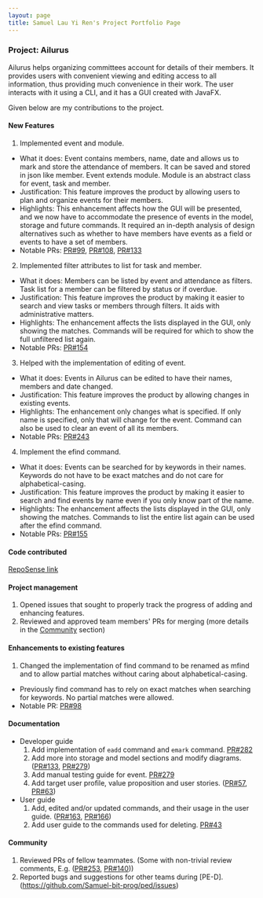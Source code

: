 ```yaml
---
layout: page
title: Samuel Lau Yi Ren's Project Portfolio Page
---
```


### Project: Ailurus

Ailurus helps organizing committees account for details of their members. 
It provides users with convenient viewing and editing access to all information, thus providing much convenience in their work.
The user interacts with it using a CLI, and it has a GUI created with JavaFX.

Given below are my contributions to the project.

#### New Features
1. Implemented event and module.
  * What it does: Event contains members, name, date and allows us to mark and store the attendance of members. It can be saved and stored in json like member.
    Event extends module. Module is an abstract class for event, task and member.
  * Justification: This feature improves the product by allowing users to plan and organize events for their members.
  * Highlights: This enhancement affects how the GUI will be presented, and we now have to accommodate the presence of events in the model, storage and future commands. It required an in-depth analysis of design alternatives such as whether to have members have events as a field or events to have a set of members.
  * Notable PRs: [PR#99](https://github.com/AY2122S1-CS2103T-T15-2/tp/pull/99), [PR#108](https://github.com/AY2122S1-CS2103T-T15-2/tp/pull/108), [PR#133](https://github.com/AY2122S1-CS2103T-T15-2/tp/pull/133)

2. Implemented filter attributes to list for task and member.
  * What it does: Members can be listed by event and attendance as filters. Task list for a member can be filtered by status or if overdue.
  * Justification: This feature improves the product by making it easier to search and view tasks or members through filters. It aids with administrative matters.
  * Highlights: The enhancement affects the lists displayed in the GUI, only showing the matches. Commands will be required for which to show the full unfiltered list again. 
  * Notable PRs: [PR#154](https://github.com/AY2122S1-CS2103T-T15-2/tp/pull/154)

3. Helped with the implementation of editing of event.
  * What it does: Events in Ailurus can be edited to have their names, members and date changed.
  * Justification: This feature improves the product by allowing changes in existing events.
  * Highlights: The enhancement only changes what is specified. If only name is specified, only that will change for the event. Command can also be used to clear an event of all its members.
  * Notable PRs: [PR#243](https://github.com/AY2122S1-CS2103T-T15-2/tp/pull/243)

4. Implement the efind command.
  * What it does: Events can be searched for by keywords in their names. Keywords do not have to be exact matches and do not care for alphabetical-casing.
  * Justification: This feature improves the product by making it easier to search and find events by name even if you only know part of the name.
  * Highlights: The enhancement affects the lists displayed in the GUI, only showing the matches. Commands to list the entire list again can be used after the efind command.
  * Notable PRs: [PR#155](https://github.com/AY2122S1-CS2103T-T15-2/tp/pull/155)

#### Code contributed
[RepoSense link](https://nus-cs2103-ay2122s1.github.io/tp-dashboard/?search=samuel-bit-prog)
#### Project management
1. Opened issues that sought to properly track the progress of adding and enhancing features.
2. Reviewed and approved team members' PRs for merging (more details in the [Community](#community) section)
#### Enhancements to existing features
1. Changed the implementation of find command to be renamed as mfind and to allow partial matches without caring about alphabetical-casing.
  * Previously find command has to rely on exact matches when searching for keywords. No partial matches were allowed.
  * Notable PR: [PR#98](https://github.com/AY2122S1-CS2103T-T15-2/tp/pull/98)
#### Documentation
* Developer guide
  1. Add implementation of `eadd` command and `emark` command. [PR#282](https://github.com/AY2122S1-CS2103T-T15-2/tp/pull/282)
  2. Add more into storage and model sections and modify diagrams. ([PR#133](https://github.com/AY2122S1-CS2103T-T15-2/tp/pull/133), [PR#279](https://github.com/AY2122S1-CS2103T-T15-2/tp/pull/279))
  3. Add manual testing guide for event. [PR#279](https://github.com/AY2122S1-CS2103T-T15-2/tp/pull/279)
  4. Add target user profile, value proposition and user stories. ([PR#57](https://github.com/AY2122S1-CS2103T-T15-2/tp/pull/57), [PR#63](https://github.com/AY2122S1-CS2103T-T15-2/tp/pull/63))
* User guide
  1. Add, edited and/or updated commands, and their usage in the user guide. ([PR#163](https://github.com/AY2122S1-CS2103T-T15-2/tp/pull/163), [PR#166](https://github.com/AY2122S1-CS2103T-T15-2/tp/pull/166))
  2. Add user guide to the commands used for deleting. [PR#43](https://github.com/AY2122S1-CS2103T-T15-2/tp/pull/43)
#### Community
1. Reviewed PRs of fellow teammates. (Some with non-trivial review comments, E.g. ([PR#253](https://github.com/AY2122S1-CS2103T-T15-2/tp/pull/253), [PR#140](https://github.com/AY2122S1-CS2103T-T15-2/tp/pull/140)))
2. Reported bugs and suggestions for other teams during [PE-D].(https://github.com/Samuel-bit-prog/ped/issues)
